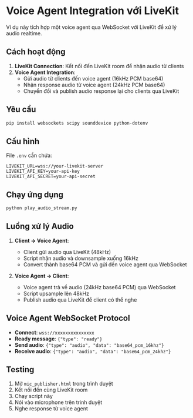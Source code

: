 # Voice Agent Integration với LiveKit

Ví dụ này tích hợp một voice agent qua WebSocket với LiveKit để xử lý audio realtime.

## Cách hoạt động

1. **LiveKit Connection**: Kết nối đến LiveKit room để nhận audio từ clients
2. **Voice Agent Integration**: 
   - Gửi audio từ clients đến voice agent (16kHz PCM base64)
   - Nhận response audio từ voice agent (24kHz PCM base64)
   - Chuyển đổi và publish audio response lại cho clients qua LiveKit

## Yêu cầu

```bash
pip install websockets scipy sounddevice python-dotenv
```

## Cấu hình

File `.env` cần chứa:
```
LIVEKIT_URL=wss://your-livekit-server
LIVEKIT_API_KEY=your-api-key
LIVEKIT_API_SECRET=your-api-secret
```

## Chạy ứng dụng

```bash
python play_audio_stream.py
```

## Luồng xử lý Audio

1. **Client → Voice Agent**:
   - Client gửi audio qua LiveKit (48kHz)
   - Script nhận audio và downsample xuống 16kHz
   - Convert thành base64 PCM và gửi đến voice agent qua WebSocket

2. **Voice Agent → Client**:
   - Voice agent trả về audio (24kHz base64 PCM) qua WebSocket
   - Script upsample lên 48kHz
   - Publish audio qua LiveKit để client có thể nghe

## Voice Agent WebSocket Protocol

- **Connect**: `wss://xxxxxxxxxxxxxxx`
- **Ready message**: `{"type": "ready"}`
- **Send audio**: `{"type": "audio", "data": "base64_pcm_16khz"}`
- **Receive audio**: `{"type": "audio", "data": "base64_pcm_24khz"}`

## Testing

1. Mở `mic_publisher.html` trong trình duyệt
2. Kết nối đến cùng LiveKit room
3. Chạy script này
4. Nói vào microphone trên trình duyệt
5. Nghe response từ voice agent
